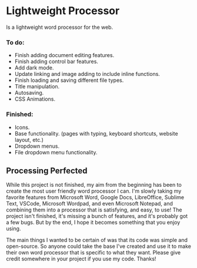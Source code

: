 # Lightweight Processor
Is a lightweight word processor for the web.

### To do:
- Finish adding document editing features.
- Finish adding control bar features.
- Add dark mode.
- Update linking and image adding to include inline functions.
- Finish loading and saving different file types.
- Title manipulation.
- Autosaving.
- CSS Animations.
### Finished:
- Icons.
- Base functionality. (pages with typing, keyboard shortcuts, website layout, etc.)
- Dropdown menus.
- File dropdown menu functionality.

## Processing Perfected
While this project is not finished, my aim from the beginning has been to create the most user friendly word processor I can. I'm slowly taking my favorite features from Microsoft Word, Google Docs, LibreOffice, Sublime Text, VSCode, Microsoft Wordpad, and even Microsoft Notepad, and combining them into a processor that is satisfying, and easy, to use! The project isn't finished, it's missing a bunch of features, and it's probably got a few bugs. But by the end, I hope it becomes something that you enjoy using.

The main things I wanted to be certain of was that its code was simple and open-source. So anyone could take the base I've created and use it to make their own word processor that is specific to what they want. Please give credit somewhere in your project if you use my code. Thanks! 